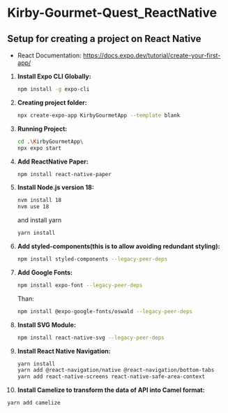 # Kirby-Gourmet-Quest_ReactNative


## Setup for creating a project on React Native
- React Documentation: https://docs.expo.dev/tutorial/create-your-first-app/

1. **Install Expo CLI Globally:**
   ```bash
   npm install -g expo-cli
   ```

2. **Creating project folder:**
   ```bash
   npx create-expo-app KirbyGourmetApp --template blank
   ```

3. **Running Project:**
   ```bash
   cd .\KirbyGourmetApp\
   npx expo start
   ```

3. **Add ReactNative Paper:**
   ```bash
   npm install react-native-paper
   ```
   
4. **Install Node.js version 18:**
   ```bash
   nvm install 18
   nvm use 18
   ```

   and install yarn
   ```bash
   yarn install
   ```
   
6. **Add styled-components(this is to allow avoiding redundant styling):**
   ```bash
   npm install styled-components --legacy-peer-deps
   ```
7. **Add Google Fonts:**
   ```bash
   npm install expo-font --legacy-peer-deps
   ```
   Than:
   ```bash
   npm install @expo-google-fonts/oswald --legacy-peer-deps
   ```
8. **Install SVG Module:**
   ```bash
   npm install react-native-svg --legacy-peer-deps
   ```

9. **Install React Native Navigation:**
   ```bash
   yarn install
   yarn add @react-navigation/native @react-navigation/bottom-tabs
   yarn add react-native-screens react-native-safe-area-context
   ```
10. **Install Camelize to transform the data of API into Camel format:**
   ```bash
   yarn add camelize
   ```
   


